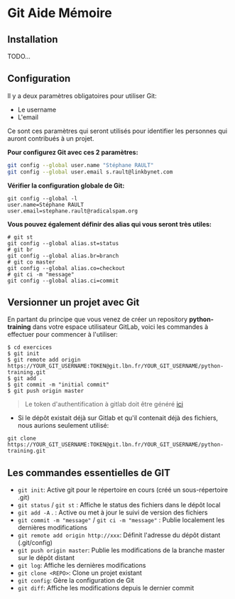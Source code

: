 # Git Aide Mémoire

## Installation

TODO...

## Configuration

Il y a deux paramètres obligatoires pour utiliser Git:
- Le username
- L'email

Ce sont ces paramètres qui seront utilisés pour identifier les personnes qui auront contribués à un projet.

**Pour configurez Git avec ces 2 paramètres:**

```bash
git config --global user.name "Stéphane RAULT"
git config --global user.email s.rault@linkbynet.com
```

**Vérifier la configuration globale de Git:**

```
git config --global -l
user.name=Stéphane RAULT
user.email=stephane.rault@radicalspam.org
```

**Vous pouvez également définir des alias qui vous seront très utiles:**

```
# git st
git config --global alias.st=status
# git br
git config --global alias.br=branch
# git co master
git config --global alias.co=checkout
# git ci -m "message"
git config --global alias.ci=commit
```

## Versionner un projet avec Git

En partant du principe que vous venez de créer un repository **python-training** dans votre espace utilisateur GitLab, voici les commandes à effectuer pour commencer à l'utiliser:

```shell
$ cd exercices
$ git init
$ git remote add origin https://YOUR_GIT_USERNAME:TOKEN@git.lbn.fr/YOUR_GIT_USERNAME/python-training.git
$ git add .
$ git commit -m "initial commit"
$ git push origin master
```

> Le token d'authentification à gitlab doit être généré [ici](https://git.lbn.fr/profile/personal_access_tokens)


- Si le dépôt existait déjà sur Gitlab et qu'il contenait déjà des fichiers, nous aurions seulement utilisé:
```shell
git clone https://YOUR_GIT_USERNAME:TOKEN@git.lbn.fr/YOUR_GIT_USERNAME/python-training.git
```

## Les commandes essentielles de GIT

- `git init`: Active git pour le répertoire en cours (créé un sous-répertoire .git)
- `git status` / `git st` : Affiche le status des fichiers dans le dépôt local
- `git add -A` . : Active ou met à jour le suivi de version des fichiers
- `git commit -m "message"` / `git ci -m "message"` : Publie localement les dernières modifications
- `git remote add origin http://xxx`: Définit l'adresse du dépôt distant (.git/config)
- `git push origin master`: Publie les modifications de la branche master sur le dépôt distant
- `git log`: Affiche les dernières modifications
- `git clone <REPO>`: Clone un projet existant
- `git config`: Gère la configuration de Git
- `git diff`: Affiche les modifications depuis le dernier commit
